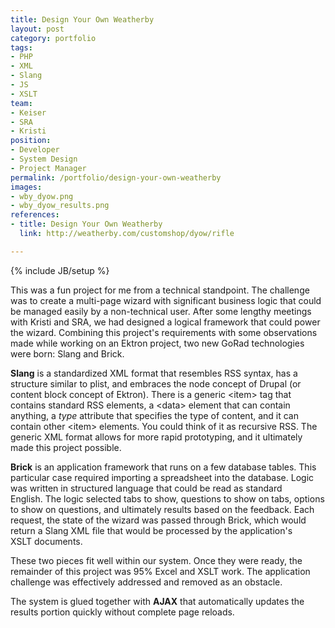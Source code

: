 ```yaml
---
title: Design Your Own Weatherby
layout: post
category: portfolio
tags:
- PHP
- XML
- Slang
- JS
- XSLT
team:
- Keiser
- SRA
- Kristi
position:
- Developer
- System Design
- Project Manager
permalink: /portfolio/design-your-own-weatherby
images:
- wby_dyow.png
- wby_dyow_results.png
references:
- title: Design Your Own Weatherby
  link: http://weatherby.com/customshop/dyow/rifle

---
```

{% include JB/setup %}
<div id="node-7" class="node node-portfolio node-promoted">
  <div class="content clearfix">
    <div class="field field-name-body field-type-text-with-summary field-label-hidden"><div class="field-items"><div class="field-item even"><p>This was a fun project for me from a technical standpoint. The challenge was to create a multi-page wizard with significant business logic that could be managed easily by a non-technical user. After some lengthy meetings with Kristi and SRA, we had designed a logical framework that could power the wizard. Combining this project's requirements with some observations made while working on an Ektron project, two new GoRad technologies were born: Slang and Brick.</p>
<p><strong>Slang</strong> is a standardized XML format that resembles RSS syntax, has a structure similar to plist, and embraces the node concept of Drupal (or content block concept of Ektron). There is a generic &lt;item&gt; tag that contains standard RSS elements, a &lt;data&gt; element that can contain anything, a <em>type</em> attribute that specifies the type of content, and it can contain other &lt;item&gt; elements. You could think of it as recursive RSS. The generic XML format allows for more rapid prototyping, and it ultimately made this project possible.</p>
<p><strong>Brick</strong> is an application framework that runs on a few database tables. This particular case required importing a spreadsheet into the database. Logic was written in structured language that could be read as standard English. The logic selected tabs to show, questions to show on tabs, options to show on questions, and ultimately results based on the feedback. Each request, the state of the wizard was passed through Brick, which would return a Slang XML file that would be processed by the application's XSLT documents.</p>
<p>These two pieces fit well within our system. Once they were ready, the remainder of this project was 95% Excel and XSLT work. The application challenge was effectively addressed and removed as an obstacle.</p>
<p>The system is glued together with <strong>AJAX</strong> that automatically updates the results portion quickly without complete page reloads.</p></div></div></div>  </div>
</div>

